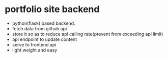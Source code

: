 # portfolio site backend

- python(flask) based backend.
- fetch data from github api
- store it so as to reduce api calling rate(prevent from exceeding api limit)
- api endpoint to update content
- serve to frontend api
- light weight and easy
